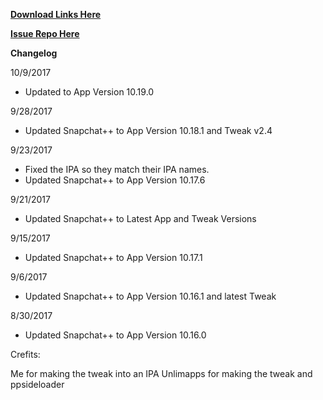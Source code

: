 **[Download Links Here](https://github.com/JMccormick264/SnapPP/releases)**

**[Issue Repo Here](https://github.com/eni9889/SC-PP-ISSUES)**

**Changelog**

10/9/2017

 - Updated to App Version 10.19.0

9/28/2017

 - Updated Snapchat++ to App Version 10.18.1 and Tweak v2.4

9/23/2017

 - Fixed the IPA so they match their IPA names.
 - Updated Snapchat++ to App Version 10.17.6

9/21/2017

 - Updated Snapchat++ to Latest App and Tweak Versions

9/15/2017

 - Updated Snapchat++ to App Version 10.17.1

 9/6/2017

  - Updated Snapchat++ to App Version 10.16.1 and latest Tweak

8/30/2017

 - Updated Snapchat++ to App Version 10.16.0


Crefits:

Me for making the tweak into an IPA
Unlimapps for making the tweak and ppsideloader
